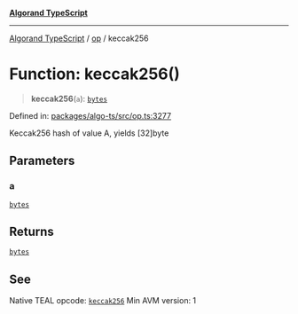 [**Algorand TypeScript**](../../README.md)

***

[Algorand TypeScript](../../modules.md) / [op](../README.md) / keccak256

# Function: keccak256()

> **keccak256**(`a`): [`bytes`](../../index/type-aliases/bytes.md)

Defined in: [packages/algo-ts/src/op.ts:3277](https://github.com/algorandfoundation/puya-ts/blob/main/packages/algo-ts/src/op.ts#L3277)

Keccak256 hash of value A, yields [32]byte

## Parameters

### a

[`bytes`](../../index/type-aliases/bytes.md)

## Returns

[`bytes`](../../index/type-aliases/bytes.md)

## See

Native TEAL opcode: [`keccak256`](https://dev.algorand.co/reference/algorand-teal/opcodes#keccak256)
Min AVM version: 1
